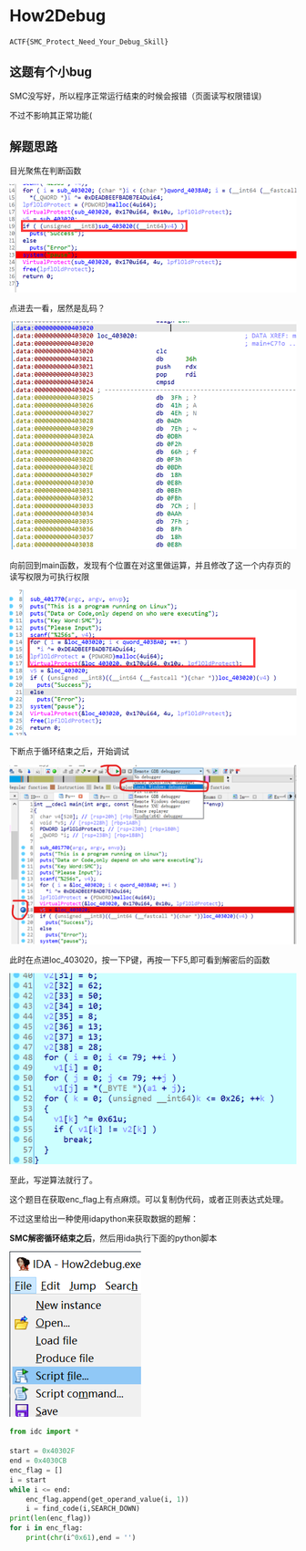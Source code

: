 # How2Debug

`ACTF{SMC_Protect_Need_Your_Debug_Skill}`

## 这题有个小bug

SMC没写好，所以程序正常运行结束的时候会报错（页面读写权限错误)

不过不影响其正常功能(

## 解题思路

目光聚焦在判断函数

![image-20210130102915112](wppics/image-20210130102915112.png)

点进去一看，居然是乱码？

![image-20210130103800867](wppics/image-20210130103800867.png)

向前回到main函数，发现有个位置在对这里做运算，并且修改了这一个内存页的读写权限为可执行权限

![image-20210130104339563](wppics/image-20210130104339563.png)

下断点于循环结束之后，开始调试

![image-20210130104428500](wppics/image-20210130104428500.png)

此时在点进loc_403020，按一下P键，再按一下F5,即可看到解密后的函数

![image-20210130104548392](wppics/image-20210130104548392.png)

至此，写逆算法就行了。

这个题目在获取enc_flag上有点麻烦。可以复制伪代码，或者正则表达式处理。

不过这里给出一种使用idapython来获取数据的题解：

**SMC解密循环结束之后**，然后用ida执行下面的python脚本

![image-20210130105959576](wppics/image-20210130105959576.png)

```python
from idc import *

start = 0x40302F
end = 0x4030CB
enc_flag = []
i = start
while i <= end:
    enc_flag.append(get_operand_value(i, 1))
    i = find_code(i,SEARCH_DOWN)
print(len(enc_flag))
for i in enc_flag:
    print(chr(i^0x61),end = '')

```

